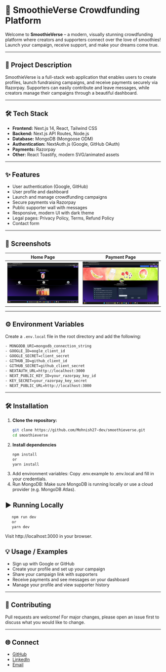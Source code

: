 # 🥤 SmoothieVerse Crowdfunding Platform

Welcome to **SmoothieVerse** – a modern, visually stunning crowdfunding platform where creators and supporters connect over the love of smoothies! Launch your campaign, receive support, and make your dreams come true.

---

## 🚀 Project Description
SmoothieVerse is a full-stack web application that enables users to create profiles, launch fundraising campaigns, and receive payments securely via Razorpay. Supporters can easily contribute and leave messages, while creators manage their campaigns through a beautiful dashboard.

---

## 🛠️ Tech Stack
- **Frontend:** Next.js 14, React, Tailwind CSS
- **Backend:** Next.js API Routes, Node.js
- **Database:** MongoDB (Mongoose ODM)
- **Authentication:** NextAuth.js (Google, GitHub OAuth)
- **Payments:** Razorpay
- **Other:** React Toastify, modern SVG/animated assets

---

## ✨ Features
- User authentication (Google, GitHub)
- User profile and dashboard
- Launch and manage crowdfunding campaigns
- Secure payments via Razorpay
- Public supporter wall with messages
- Responsive, modern UI with dark theme
- Legal pages: Privacy Policy, Terms, Refund Policy
- Contact form

---

## 📸 Screenshots


| Home Page | Payment Page 
|-----------|-----------
| ![Home](public/screenshots/home.png) | ![Payment Page](public/screenshots/payment.png) |

---

## ⚙️ Environment Variables
Create a `.env.local` file in the root directory and add the following:
```
- MONGODB_URI=mongodb_connection_string
- GOOGLE_ID=oogle_client_id
- GOOGLE_SECRET=client_secret
- GITHUB_ID=github_client_id
- GITHUB_SECRET=github_client_secret
- NEXTAUTH_URL=http://localhost:3000
- NEXT_PUBLIC_KEY_ID=your_razorpay_key_id
- KEY_SECRET=your_razorpay_key_secret
- NEXT_PUBLIC_URL=http://localhost:3000
```


---

## 🛠️ Installation
1. **Clone the repository:**
   ```bash
   git clone https://github.com/Mohnish27-dev/smoothieverse.git
   cd smoothieverse

2. **Install dependencies**
   ```
   npm install
   or
   yarn install
   ```
3. Add environment variables:
Copy .env.example to .env.local and fill in your credentials.
4. Run MongoDB:
Make sure MongoDB is running locally or use a cloud provider (e.g. MongoDB Atlas).

## ▶️ Running Locally
```
   npm run dev
   or
   yarn dev
   ```
Visit http://localhost:3000 in your browser.

## 💡 Usage / Examples
- Sign up with Google or GitHub
- Create your profile and set up your campaign
- Share your campaign link with supporters
- Receive payments and see messages on your dashboard
- Manage your profile and view supporter history

--- 
## 🤝 Contributing
Pull requests are welcome! For major changes, please open an issue first to discuss what you would like to change.

---

## 🌐 Connect
- <a href="https://github.com/Mohnish27-dev">GitHub</a>
- <a href="https://www.linkedin.com/in/mohnish-pamnani-595a81284/">LinkedIn</a>
- <a href="mailto:mohnishpamnani08@gmail.com">Email</a>
